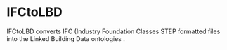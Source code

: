 # IFCtoLBD
IFCtoLBD converts IFC (Industry Foundation Classes STEP formatted files into the Linked Building Data ontologies .

